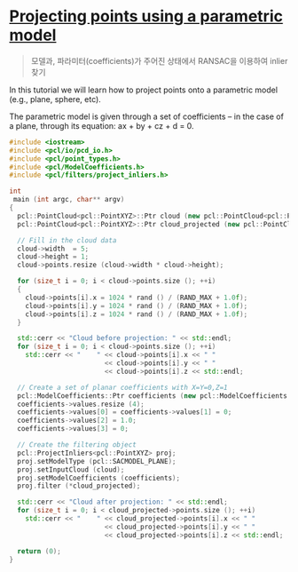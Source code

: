# [Projecting points using a parametric model](http://pointclouds.org/documentation/tutorials/project_inliers.php#project-inliers)


> 모델과, 파라미터(coefficients)가 주어진 상태에서 RANSAC을 이용하여 inlier찾기 

In this tutorial we will learn how to project points onto a parametric model (e.g., plane, sphere, etc). 

The parametric model is given through a set of coefficients – in the case of a plane, through its equation: ax + by + cz + d = 0.

```cpp
#include <iostream>
#include <pcl/io/pcd_io.h>
#include <pcl/point_types.h>
#include <pcl/ModelCoefficients.h>
#include <pcl/filters/project_inliers.h>

int
 main (int argc, char** argv)
{
  pcl::PointCloud<pcl::PointXYZ>::Ptr cloud (new pcl::PointCloud<pcl::PointXYZ>);
  pcl::PointCloud<pcl::PointXYZ>::Ptr cloud_projected (new pcl::PointCloud<pcl::PointXYZ>);

  // Fill in the cloud data
  cloud->width  = 5;
  cloud->height = 1;
  cloud->points.resize (cloud->width * cloud->height);

  for (size_t i = 0; i < cloud->points.size (); ++i)
  {
    cloud->points[i].x = 1024 * rand () / (RAND_MAX + 1.0f);
    cloud->points[i].y = 1024 * rand () / (RAND_MAX + 1.0f);
    cloud->points[i].z = 1024 * rand () / (RAND_MAX + 1.0f);
  }

  std::cerr << "Cloud before projection: " << std::endl;
  for (size_t i = 0; i < cloud->points.size (); ++i)
    std::cerr << "    " << cloud->points[i].x << " " 
                        << cloud->points[i].y << " " 
                        << cloud->points[i].z << std::endl;

  // Create a set of planar coefficients with X=Y=0,Z=1
  pcl::ModelCoefficients::Ptr coefficients (new pcl::ModelCoefficients ());
  coefficients->values.resize (4);
  coefficients->values[0] = coefficients->values[1] = 0;
  coefficients->values[2] = 1.0;
  coefficients->values[3] = 0;

  // Create the filtering object
  pcl::ProjectInliers<pcl::PointXYZ> proj;
  proj.setModelType (pcl::SACMODEL_PLANE);
  proj.setInputCloud (cloud);
  proj.setModelCoefficients (coefficients);
  proj.filter (*cloud_projected);

  std::cerr << "Cloud after projection: " << std::endl;
  for (size_t i = 0; i < cloud_projected->points.size (); ++i)
    std::cerr << "    " << cloud_projected->points[i].x << " " 
                        << cloud_projected->points[i].y << " " 
                        << cloud_projected->points[i].z << std::endl;

  return (0);
}

```